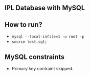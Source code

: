## IPL Database with MySQL

## How to run?
 - `mysql --local-infile=1 -u root -p`
 - `source test.sql;`

## MySQL constraints 
 - Primary key contraint skipped.
